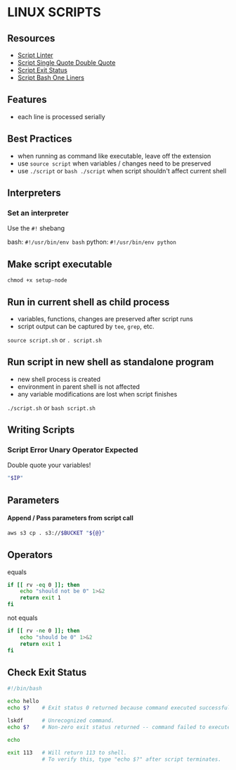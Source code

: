 # LINUX SCRIPTS

## Resources

- [Script Linter](http://www.shellcheck.net)
- [Script Single Quote Double Quote](http://mywiki.wooledge.org/Quotes)
- [Script Exit Status](https://www.tldp.org/LDP/abs/html/exit-status.html)
- [Script Bash One Liners](https://github.com/onceupon/Bash-Oneliner)

## Features
- each line is processed serially

## Best Practices
- when running as command like executable, leave off the extension
- use `source script` when variables / changes need to be preserved
- use `./script` or `bash ./script` when script shouldn't affect current shell

## Interpreters

### Set an interpreter
Use the `#!` shebang

bash: `#!/usr/bin/env bash`
python: `#!/usr/bin/env python`

## Make script executable
`chmod +x setup-node`

## Run in current shell as child process
- variables, functions, changes are preserved after script runs
- script output can be captured by `tee`, `grep`, etc.

`source script.sh` or `. script.sh`

## Run script in new shell as standalone program
- new shell process is created
- environment in parent shell is not affected
- any variable modifications are lost when script finishes

`./script.sh` or `bash script.sh`

## Writing Scripts

### Script Error Unary Operator Expected

Double quote your variables!

```bash
"$IP"
```

## Parameters

#### Append / Pass parameters from script call

```bash
aws s3 cp . s3://$BUCKET "${@}"
```

## Operators

equals

```bash
if [[ rv -eq 0 ]]; then
    echo "should not be 0" 1>&2
    return exit 1
fi
```

not equals

```bash
if [[ rv -ne 0 ]]; then
    echo "should be 0" 1>&2
    return exit 1
fi
```

## Check Exit Status

```bash
#!/bin/bash

echo hello
echo $?    # Exit status 0 returned because command executed successfully.

lskdf      # Unrecognized command.
echo $?    # Non-zero exit status returned -- command failed to execute.

echo

exit 113   # Will return 113 to shell.
           # To verify this, type "echo $?" after script terminates.
```
